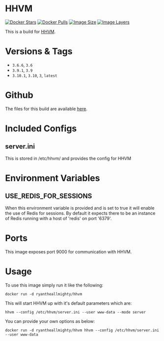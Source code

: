# HHVM
[![Docker Stars](https://img.shields.io/docker/stars/ryantheallmighty/hhvm.svg?style=flat-square)](https://hub.docker.com/r/ryantheallmighty/hhvm/) [![Docker Pulls](https://img.shields.io/docker/pulls/ryantheallmighty/hhvm.svg?style=flat-square)](https://hub.docker.com/r/ryantheallmighty/hhvm/) [![Image Size](https://img.shields.io/imagelayers/image-size/ryantheallmighty/hhvm/latest.svg?style=flat-square)](https://imagelayers.io/?images=ryantheallmighty%2Fhhvm) [![Image Layers](https://img.shields.io/imagelayers/layers/ryantheallmighty/hhvm/latest.svg?style=flat-square)](https://imagelayers.io/?images=ryantheallmighty%2Fhhvm)

This is a build for [HHVM](http://hhvm.com/).

# Versions & Tags
- `3.6.6`, `3.6`
- `3.9.1`, `3.9`
- `3.10.1`, `3.10`, `3`, `latest`

# Github
The files for this build are available [here](https://github.com/RyanTheAllmighty/Dockerfiles/tree/master/hhvm).

# Included Configs
## server.ini
This is stored in /etc/hhvm/ and provides the config for HHVM

# Environment Variables
## USE_REDIS_FOR_SESSIONS
When this environment variable is provided and is set to true it will enable the use of Redis for sessions. By default it expects there to be an instance of Redis running with a host of 'redis' on
port '6379'.

# Ports
This image exposes port 9000 for communication with HHVM.

# Usage
To use this image simply run it like the following:

```
docker run -d ryantheallmighty/hhvm
```

This will start HHVM up with it's default parameters which are:

```
hhvm --config /etc/hhvm/server.ini --user www-data --mode server
```

You can provide your own options as below:

```
docker run -d ryantheallmighty/hhvm hhvm --config /etc/hhvm/server.ini --user www-data
```